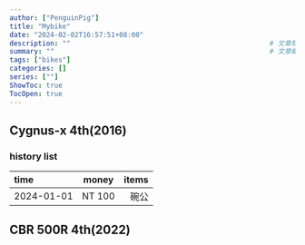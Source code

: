 ```yaml
---
author: ["PenguinPig"]
title: "Mybike"
date: "2024-02-02T16:57:51+08:00"
description: ""                                                 # 文章簡易描述(顯示在文章最上頭文件標題之前)
summary: ""                                                     # 文章概要    (顯示在首頁供快速查看)
tags: ["bikes"]
categories: []
series: [""]
ShowToc: true
TocOpen: true
---
```


##  Cygnus-x 4th(2016)

### history list

| time       | money  | items |
| :--------- | :----: | ----: |
| 2024-01-01 | NT 100 |  碗公 |


##  CBR 500R 4th(2022)